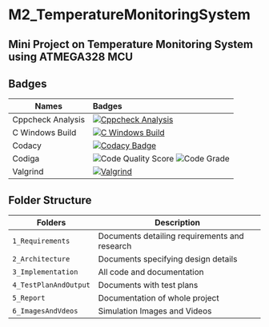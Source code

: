 # M2_TemperatureMonitoringSystem

## Mini Project on Temperature Monitoring System using ATMEGA328 MCU

## Badges
| Names | Badges |
| ------|:-------|
| Cppcheck Analysis |[![Cppcheck Analysis](https://github.com/abhishekkanap/M2_TemperatureMonitoringSystem/actions/workflows/cppcheck.yml/badge.svg)](https://github.com/abhishekkanap/M2_TemperatureMonitoringSystem/actions/workflows/cppcheck.yml)|
| C Windows Build | [![C Windows Build](https://github.com/abhishekkanap/M2_TemperatureMonitoringSystem/actions/workflows/build.yml/badge.svg)](https://github.com/abhishekkanap/M2_TemperatureMonitoringSystem/actions/workflows/build.yml) |
| Codacy | [![Codacy Badge](https://app.codacy.com/project/badge/Grade/67cc523f9cc749afa61a8ee8f22c50e5)](https://www.codacy.com/gh/abhishekkanap/M2_TemperatureMonitoringSystem/dashboard?utm_source=github.com&amp;utm_medium=referral&amp;utm_content=abhishekkanap/M2_TemperatureMonitoringSystem&amp;utm_campaign=Badge_Grade) |
| Codiga | ![Code Quality Score](https://api.codiga.io/project/33089/score/svg)  ![Code Grade](https://api.codiga.io/project/33089/status/svg)|
| Valgrind | [![Valgrind](https://github.com/abhishekkanap/M2_TemperatureMonitoringSystem/actions/workflows/valgrind_check.yml/badge.svg)](https://github.com/abhishekkanap/M2_TemperatureMonitoringSystem/actions/workflows/valgrind_check.yml) |

## Folder Structure
Folders                | Description
----------------------| -----------------------------------------
`1_Requirements`      | Documents detailing requirements and research
`2_Architecture`      | Documents specifying design details
`3_Implementation`    | All code and documentation
`4_TestPlanAndOutput` | Documents with test plans
`5_Report`            | Documentation of whole project
`6_ImagesAndVdeos`    | Simulation Images and Videos
